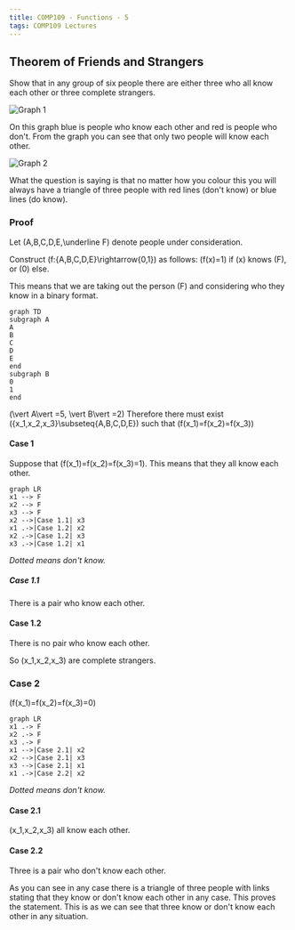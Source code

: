 ```yaml
---
title: COMP109 - Functions - 5
tags: COMP109 Lectures
---
```

## Theorem of Friends and Strangers
Show that in any group of six people there are either three who all know each other or three complete strangers.

![Graph 1]({{site.baseurl}}/assets/COMP109/Lectures/2020-11-13-3-1.png)

On this graph blue is people who know each other and red is people who don't. From the graph you can see that only two people will know each other.

![Graph 2]({{site.baseurl}}/assets/COMP109/Lectures/2020-11-13-3-2.png)

What the question is saying is that no matter how you colour this you will always have a triangle of three people with red lines (don't know) or blue lines (do know).

### Proof
Let \(A,B,C,D,E,\underline F\) denote people under consideration.

Construct \(f:\{A,B,C,D,E\}\rightarrow\{0,1\}\) as follows: \(f(x)=1\) if \(x\) knows \(F\), or \(0\) else. 

This means that we are taking out the person \(F\) and considering who they know in a binary format.

```mermaid
graph TD
subgraph A
A
B
C
D
E
end
subgraph B
0
1
end
```

\(\vert A\vert =5, \vert B\vert =2\) Therefore there must exist \(\{x_1,x_2,x_3\}\subseteq\{A,B,C,D,E\}\) such that \(f(x_1)=f(x_2)=f(x_3)\)

#### Case 1
Suppose that \(f(x_1)=f(x_2)=f(x_3)=1\). This means that they all know each other.

```mermaid
graph LR
x1 --> F
x2 --> F
x3 --> F
x2 -->|Case 1.1| x3
x1 .->|Case 1.2| x2
x2 .->|Case 1.2| x3
x3 .->|Case 1.2| x1
```
*Dotted means don't know.*

##### Case 1.1
There is a pair who know each other.

#### Case 1.2
There is no pair who know each other. 

So \(x_1,x_2,x_3\) are complete strangers.

### Case 2
\(f(x_1)=f(x_2)=f(x_3)=0\)

```mermaid
graph LR
x1 .-> F
x2 .-> F
x3 .-> F
x1 -->|Case 2.1| x2
x2 -->|Case 2.1| x3
x3 -->|Case 2.1| x1
x1 .->|Case 2.2| x2
```
*Dotted means don't know.*

#### Case 2.1
\(x_1,x_2,x_3\) all know each other.

#### Case 2.2
Three is a pair who don't know each other.

As you can see in any case there is a triangle of three people with links stating that they know or don't know each other in any case. This proves the statement. This is as we can see that three know or don't know each other in any situation.

